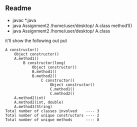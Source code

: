 Readme
---

- javac *.java
- java Assignment2 /home/user/desktop/ A.class method1()
- java Assignment2 /home/user/desktop/ A.class


it'll show the following out put

```
A constructor()
	Object constructor()
	A.method1()
		B constructor(long)
			Object constructor()
			B.method1()
			B.method2()
				C constructor()
					Object constructor()
					C.method1()
					C.method2()
	A.method2(int)
	A.method2(int, double)
	A.method3(String)
Total number of classes involved    ---- 3
Total number of unique constructors ---- 2
Total number of unique methods      ---- 8

```